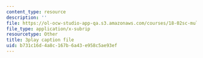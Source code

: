 ```yaml
---
content_type: resource
description: ''
file: https://ol-ocw-studio-app-qa.s3.amazonaws.com/courses/18-02sc-multivariable-calculus-fall-2010/b731c16d4a8c167b6a43e958c5ae93ef_oET16XXfcCI.srt
file_type: application/x-subrip
resourcetype: Other
title: 3play caption file
uid: b731c16d-4a8c-167b-6a43-e958c5ae93ef
---
```

